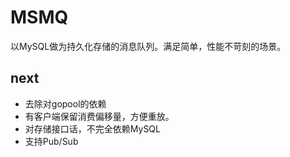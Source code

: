 # MSMQ

以MySQL做为持久化存储的消息队列。满足简单，性能不苛刻的场景。

## next

- 去除对gopool的依赖
- 有客户端保留消费偏移量，方便重放。
- 对存储接口话，不完全依赖MySQL
- 支持Pub/Sub
